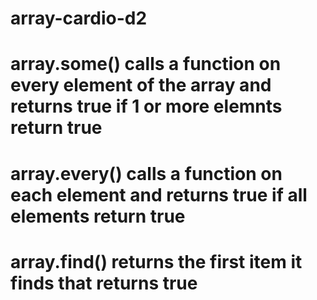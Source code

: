 # array-cardio-d2

# array.some() calls a function on every element of the array and returns true if 1 or more elemnts return true

# array.every() calls a function on each element and returns true if all elements return true

# array.find() returns the first item it finds that returns true
